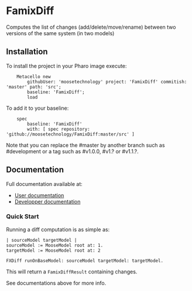 # FamixDiff
Computes the list of changes (add/delete/move/rename) between two versions of the same system (in two models)

## Installation

To install the project in your Pharo image execute:

```Smalltalk
    Metacello new
    	githubUser: 'moosetechnology' project: 'FamixDiff' commitish: 'master' path: 'src';
    	baseline: 'FamixDiff';
    	load
```

To add it to your baseline:

```Smalltalk
    spec
    	baseline: 'FamixDiff'
    	with: [ spec repository: 'github://moosetechnology/FamixDiff:master/src' ]
```

Note that you can replace the #master by another branch such as #development or a tag such as #v1.0.0, #v1.? or #v1.1.?.

## Documentation 

Full documentation available at:
- [User documentation](resources/docs/UserDocumentation.md)
- [Developper documentation](resources/docs/DevelopperDocumentation.md)

### Quick Start

Running a diff computation is as simple as:

```st
| sourceModel targetModel |
sourceModel := MooseModel root at: 1.
targetModel := MooseModel root at: 2

FXDiff runOnBaseModel: sourceModel targetModel: targetModel.
```

This will return a `FamixDiffResult` containing changes.

See documentations above for more info.
